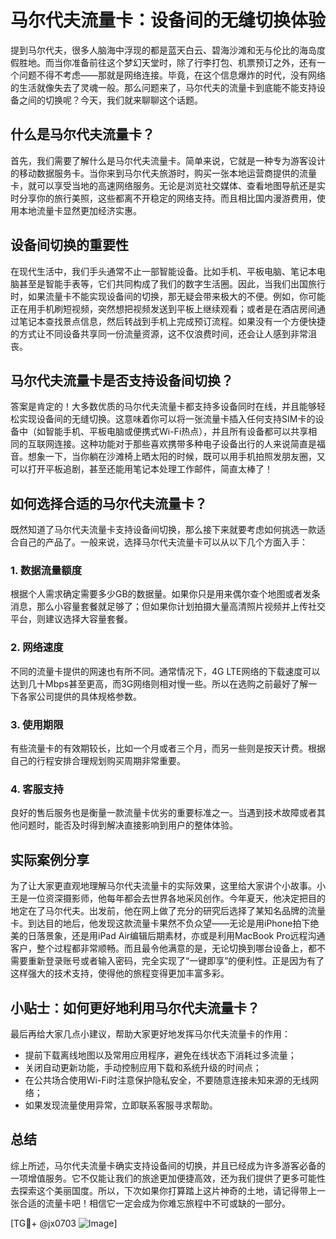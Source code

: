 # 马尔代夫流量卡：设备间的无缝切换体验

提到马尔代夫，很多人脑海中浮现的都是蓝天白云、碧海沙滩和无与伦比的海岛度假胜地。而当你准备前往这个梦幻天堂时，除了行李打包、机票预订之外，还有一个问题不得不考虑——那就是网络连接。毕竟，在这个信息爆炸的时代，没有网络的生活就像失去了灵魂一般。那么问题来了，马尔代夫的流量卡到底能不能支持设备之间的切换呢？今天，我们就来聊聊这个话题。

## 什么是马尔代夫流量卡？

首先，我们需要了解什么是马尔代夫流量卡。简单来说，它就是一种专为游客设计的移动数据服务卡。当你来到马尔代夫旅游时，购买一张本地运营商提供的流量卡，就可以享受当地的高速网络服务。无论是浏览社交媒体、查看地图导航还是实时分享你的旅行美照，这些都离不开稳定的网络支持。而且相比国内漫游费用，使用本地流量卡显然更加经济实惠。

## 设备间切换的重要性

在现代生活中，我们手头通常不止一部智能设备。比如手机、平板电脑、笔记本电脑甚至是智能手表等，它们共同构成了我们的数字生活圈。因此，当我们出国旅行时，如果流量卡不能实现设备间的切换，那无疑会带来极大的不便。例如，你可能正在用手机刷短视频，突然想把视频发送到平板上继续观看；或者是在酒店房间通过笔记本查找景点信息，然后转战到手机上完成预订流程。如果没有一个方便快捷的方式让不同设备共享同一份流量资源，这不仅浪费时间，还会让人感到非常沮丧。

## 马尔代夫流量卡是否支持设备间切换？

答案是肯定的！大多数优质的马尔代夫流量卡都支持多设备同时在线，并且能够轻松实现设备间的无缝切换。这意味着你可以将一张流量卡插入任何支持SIM卡的设备中（如智能手机、平板电脑或便携式Wi-Fi热点），并且所有设备都可以共享相同的互联网连接。这种功能对于那些喜欢携带多种电子设备出行的人来说简直是福音。想象一下，当你躺在沙滩椅上晒太阳的时候，既可以用手机拍照发朋友圈，又可以打开平板追剧，甚至还能用笔记本处理工作邮件，简直太棒了！

## 如何选择合适的马尔代夫流量卡？

既然知道了马尔代夫流量卡支持设备间切换，那么接下来就要考虑如何挑选一款适合自己的产品了。一般来说，选择马尔代夫流量卡可以从以下几个方面入手：

### 1. 数据流量额度
根据个人需求确定需要多少GB的数据量。如果你只是用来偶尔查个地图或者发条消息，那么小容量套餐就足够了；但如果你计划拍摄大量高清照片视频并上传社交平台，则建议选择大容量套餐。

### 2. 网络速度
不同的流量卡提供的网速也有所不同。通常情况下，4G LTE网络的下载速度可以达到几十Mbps甚至更高，而3G网络则相对慢一些。所以在选购之前最好了解一下各家公司提供的具体规格参数。

### 3. 使用期限
有些流量卡的有效期较长，比如一个月或者三个月，而另一些则是按天计费。根据自己的行程安排合理规划购买周期非常重要。

### 4. 客服支持
良好的售后服务也是衡量一款流量卡优劣的重要标准之一。当遇到技术故障或者其他问题时，能否及时得到解决直接影响到用户的整体体验。

## 实际案例分享

为了让大家更直观地理解马尔代夫流量卡的实际效果，这里给大家讲个小故事。小王是一位资深摄影师，他每年都会去世界各地采风创作。今年夏天，他决定把目的地定在了马尔代夫。出发前，他在网上做了充分的研究后选择了某知名品牌的流量卡。到达目的地后，他发现这款流量卡果然不负众望——无论是用iPhone拍下绝美的日落景象，还是用iPad Air编辑后期素材，亦或是利用MacBook Pro远程沟通客户，整个过程都非常顺畅。而且最令他满意的是，无论切换到哪台设备上，都不需要重新登录账号或者输入密码，完全实现了“一键即享”的便利性。正是因为有了这样强大的技术支持，使得他的旅程变得更加丰富多彩。

## 小贴士：如何更好地利用马尔代夫流量卡？

最后再给大家几点小建议，帮助大家更好地发挥马尔代夫流量卡的作用：

- 提前下载离线地图以及常用应用程序，避免在线状态下消耗过多流量；
- 关闭自动更新功能，手动控制应用下载和系统升级的时间点；
- 在公共场合使用Wi-Fi时注意保护隐私安全，不要随意连接未知来源的无线网络；
- 如果发现流量使用异常，立即联系客服寻求帮助。

## 总结

综上所述，马尔代夫流量卡确实支持设备间的切换，并且已经成为许多游客必备的一项增值服务。它不仅能让我们的旅途更加便捷高效，还为我们提供了更多可能性去探索这个美丽国度。所以，下次如果你打算踏上这片神奇的土地，请记得带上一张合适的流量卡吧！相信它一定会成为你难忘旅程中不可或缺的一部分。

[TG💪+ @jx0703 ![Image](https://github.com/user-attachments/assets/dbca1d08-cadb-493c-b0ec-ad6f7a83f270)]